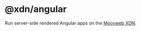 # @xdn/angular

Run server-side rendered Angular apps on the [Moovweb XDN](https://developer.moovweb.com).
